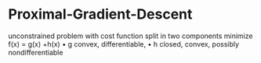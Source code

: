 # Proximal-Gradient-Descent
unconstrained problem with cost function split in two components
minimize f(x) = g(x) +h(x)
• g convex, differentiable,
• h closed, convex, possibly nondifferentiable
